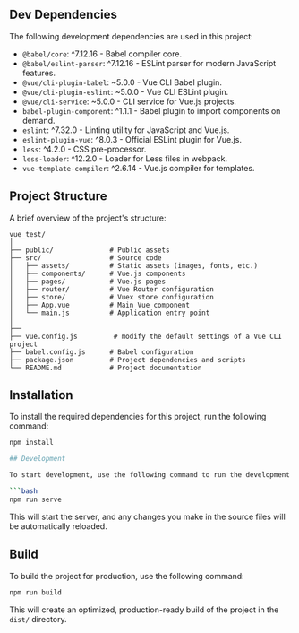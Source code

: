## Dev Dependencies

The following development dependencies are used in this project:

- `@babel/core`: ^7.12.16 - Babel compiler core.
- `@babel/eslint-parser`: ^7.12.16 - ESLint parser for modern JavaScript features.
- `@vue/cli-plugin-babel`: ~5.0.0 - Vue CLI Babel plugin.
- `@vue/cli-plugin-eslint`: ~5.0.0 - Vue CLI ESLint plugin.
- `@vue/cli-service`: ~5.0.0 - CLI service for Vue.js projects.
- `babel-plugin-component`: ^1.1.1 - Babel plugin to import components on demand.
- `eslint`: ^7.32.0 - Linting utility for JavaScript and Vue.js.
- `eslint-plugin-vue`: ^8.0.3 - Official ESLint plugin for Vue.js.
- `less`: ^4.2.0 - CSS pre-processor.
- `less-loader`: ^12.2.0 - Loader for Less files in webpack.
- `vue-template-compiler`: ^2.6.14 - Vue.js compiler for templates.

## Project Structure

A brief overview of the project's structure:

```
vue_test/
│
├── public/              # Public assets
├── src/                 # Source code
│   ├── assets/          # Static assets (images, fonts, etc.)
│   ├── components/      # Vue.js components
│   ├── pages/           # Vue.js pages
│   ├── router/          # Vue Router configuration
│   ├── store/           # Vuex store configuration
│   ├── App.vue          # Main Vue component
│   └── main.js          # Application entry point
│
├── 
├── vue.config.js         # modify the default settings of a Vue CLI project
├── babel.config.js      # Babel configuration
├── package.json         # Project dependencies and scripts
└── README.md            # Project documentation
```


## Installation

To install the required dependencies for this project, run the following command:

```bash
npm install

## Development

To start development, use the following command to run the development server:

```bash
npm run serve
```

This will start the server, and any changes you make in the source files will be automatically reloaded.

## Build

To build the project for production, use the following command:

```bash
npm run build
```

This will create an optimized, production-ready build of the project in the `dist/` directory.

